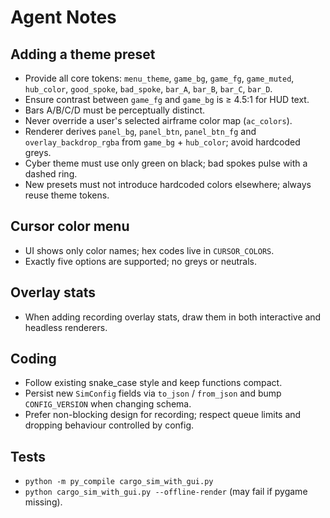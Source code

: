 # Agent Notes

## Adding a theme preset
- Provide all core tokens: `menu_theme`, `game_bg`, `game_fg`, `game_muted`,
  `hub_color`, `good_spoke`, `bad_spoke`, `bar_A`, `bar_B`, `bar_C`, `bar_D`.
- Ensure contrast between `game_fg` and `game_bg` is ≥ 4.5:1 for HUD text.
- Bars A/B/C/D must be perceptually distinct.
- Never override a user's selected airframe color map (`ac_colors`).
- Renderer derives `panel_bg`, `panel_btn`, `panel_btn_fg` and
  `overlay_backdrop_rgba` from `game_bg` + `hub_color`; avoid hardcoded greys.
- Cyber theme must use only green on black; bad spokes pulse with a dashed ring.
- New presets must not introduce hardcoded colors elsewhere; always reuse theme
  tokens.

## Cursor color menu
- UI shows only color names; hex codes live in `CURSOR_COLORS`.
- Exactly five options are supported; no greys or neutrals.

## Overlay stats
- When adding recording overlay stats, draw them in both interactive and
  headless renderers.

## Coding
- Follow existing snake_case style and keep functions compact.
- Persist new `SimConfig` fields via `to_json` / `from_json` and bump
  `CONFIG_VERSION` when changing schema.
- Prefer non-blocking design for recording; respect queue limits and dropping
  behaviour controlled by config.

## Tests
- `python -m py_compile cargo_sim_with_gui.py`
- `python cargo_sim_with_gui.py --offline-render` (may fail if pygame missing).
